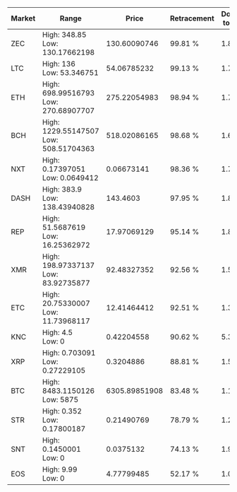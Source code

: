 | Market | Range | Price| Retracement | Doubles to 50% |
| --- | --- | --- | --- | --- |
| ZEC | High: 348.85<br />Low: 130.17662198 | 130.60090746 | 99.81 % | 1.83 |
| LTC | High: 136<br />Low: 53.346751 | 54.06785232 | 99.13 % | 1.75 |
| ETH | High: 698.99516793<br />Low: 270.68907707 | 275.22054983 | 98.94 % | 1.76 |
| BCH | High: 1229.55147507<br />Low: 508.51704363 | 518.02086165 | 98.68 % | 1.68 |
| NXT | High: 0.17397051<br />Low: 0.0649412 | 0.06673141 | 98.36 % | 1.79 |
| DASH | High: 383.9<br />Low: 138.43940828 | 143.4603 | 97.95 % | 1.82 |
| REP | High: 51.5687619<br />Low: 16.25362972 | 17.97069129 | 95.14 % | 1.89 |
| XMR | High: 198.97337137<br />Low: 83.92735877 | 92.48327352 | 92.56 % | 1.53 |
| ETC | High: 20.75330007<br />Low: 11.73968117 | 12.41464412 | 92.51 % | 1.31 |
| KNC | High: 4.5<br />Low: 0 | 0.42204558 | 90.62 % | 5.33 |
| XRP | High: 0.703091<br />Low: 0.27229105 | 0.3204886 | 88.81 % | 1.52 |
| BTC | High: 8483.1150126<br />Low: 5875 | 6305.89851908 | 83.48 % | 1.14 |
| STR | High: 0.352<br />Low: 0.17800187 | 0.21490769 | 78.79 % | 1.23 |
| SNT | High: 0.1450001<br />Low: 0 | 0.0375132 | 74.13 % | 1.93 |
| EOS | High: 9.99<br />Low: 0 | 4.77799485 | 52.17 % | 1.05 |
